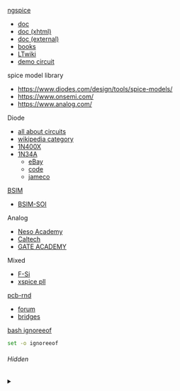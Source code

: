 
[ngspice](http://ngspice.sourceforge.net/)
* [doc](http://ngspice.sourceforge.net/docs.html)
* [doc (xhtml)](http://ngspice.sourceforge.net/docs/ngspice-html-manual/manual.xhtml)
* [doc (external)](http://ngspice.sourceforge.net/literature.html)
* [books](http://ngspice.sourceforge.net/books.html)
* [LTwiki](http://ltwiki.org/index.php?title=C_Capacitor)
* [demo circuit](https://www.analog.com/en/design-center/design-tools-and-calculators/ltspice-simulator/lt-spice-demo-circuits.html)

spice model library
* https://www.diodes.com/design/tools/spice-models/
* https://www.onsemi.com/
* https://www.analog.com/

Diode
* [all about circuits](https://www.allaboutcircuits.com/textbook/semiconductors/chpt-3/spice-models/)
* [wikipedia category](https://en.wikipedia.org/wiki/Category:Diodes)
* [1N400X](https://en.wikipedia.org/wiki/1N400x_general-purpose_diodes)
* [1N34A](https://www.alldatasheet.com/view.jsp?Searchword=1N34A)
  * [eBay](https://www.ebay.com/sch/i.html?_nkw=1n34a)
  * [code](https://electronics.stackexchange.com/q/242660#comment530741_242660)
  * [jameco](https://www.jameco.com/webapp/wcs/stores/servlet/Product_10001_10001_35941_-1)

[BSIM](http://bsim.berkeley.edu/)
* [BSIM-SOI](http://bsim.berkeley.edu/models/bsimsoi/)

Analog
* [Neso Academy](https://www.youtube.com/playlist?list=PLBlnK6fEyqRiw-GZRqfnlVIBz9dxrqHJS)
* [Caltech](https://www.youtube.com/playlist?list=PLc7Gz02Znph-c2-ssFpRrzYwbzplXfXUT)
* [GATE ACADEMY](https://www.youtube.com/playlist?list=PLgzsL8klq6DLhLOLOgEHsH4Li7zJhw6HT)

Mixed
* [F-Si](https://wiki.f-si.org/images/4/42/Ngspice_FSiC2019.pdf#page=4)
* [xspice pll](https://sourceforge.net/p/ngspice/ngspice/ci/master/tree/examples/xspice/pll/)

[pcb-rnd](http://repo.hu/projects/pcb-rnd/)
* [forum](https://www.eevblog.com/forum/geda/pcb-rnd/)
* [bridges](http://repo.hu/projects/pcb-rnd/user/09_appendix/bridges.svg)

[bash ignoreeof](https://wiki.archlinux.org/index.php/Bash#Shell_exits_even_if_ignoreeof_set)
```bash
set -o ignoreeof
```

###### Hidden

<details><summary>&nbsp;</summary>

ngspice x gtkwave
<sup>[1](http://ngspice.sourceforge.net/docs/ngspice-html-manual/manual.xhtml#magicparlabel-19379)</sup>
<sup>[2](http://ngspice.sourceforge.net/docs/ngspice-html-manual/manual.xhtml#subsec_Edisplay__1)</sup>
<sup>[3](http://ngspice.sourceforge.net/docs/ngspice-html-manual/manual.xhtml#subsec_Running_example_C3)</sup>
```
pushd /home/darren/ngspice/ngspice-31/examples/xspice/
ngspice xspice_c3.cir
run
plot filt_in lpf_out
eprvcd filt_in >/tmp/ngspice.vcd
...
quit
gtkwave /tmp/ngspice.vcd
popd
```

inverter w/ BSIM
```
pushd /home/darren/ngspice/ngspice-31/examples/soi
ngspice inv_tr.sp
...
quit
popd
```

```bash
pacman -Syu kicad kicad-library
rm -rf /home/darren/.config/kicad
```

KiCad/Eeschema
* [nspice x eeschema](http://ngspice.sourceforge.net/ngspice-eeschema.html)
* [cmos nand](https://github.com/bobc/kicad-simulation-examples)

</details>
